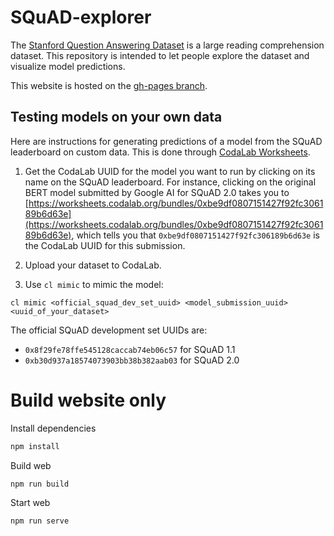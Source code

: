 # SQuAD-explorer
The [Stanford Question Answering Dataset](https://stanford-qa.com) is a large reading comprehension dataset.
This repository is intended to let people explore the dataset and visualize model predictions.

This website is hosted on the [gh-pages branch](https://github.com/rajpurkar/SQuAD-explorer/tree/gh-pages).

## Testing models on your own data
Here are instructions for generating predictions of a model from the SQuAD leaderboard on custom data. This is done through [CodaLab Worksheets](https://worksheets.codalab.org/).

1. Get the CodaLab UUID for the model you want to run by clicking on its name on the SQuAD leaderboard. For instance, clicking on the original BERT model submitted by Google AI for SQuAD 2.0 takes you to [https://worksheets.codalab.org/bundles/0xbe9df0807151427f92fc306189b6d63e](https://worksheets.codalab.org/bundles/0xbe9df0807151427f92fc306189b6d63e), which tells you that `0xbe9df0807151427f92fc306189b6d63e` is the CodaLab UUID for this submission.

2. Upload your dataset to CodaLab.

3. Use `cl mimic` to mimic the model:

```
cl mimic <official_squad_dev_set_uuid> <model_submission_uuid> <uuid_of_your_dataset>
```

The official SQuAD development set UUIDs are:
* `0x8f29fe78ffe545128caccab74eb06c57` for SQuAD 1.1
* `0xb30d937a18574073903bb38b382aab03` for SQuAD 2.0




# Build website only

Install dependencies

```bash
npm install  
```

Build web
```bash
npm run build
```

Start web
```bash
npm run serve
```